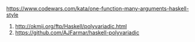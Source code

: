 https://www.codewars.com/kata/one-function-many-arguments-haskell-style

1. http://okmij.org/ftp/Haskell/polyvariadic.html
2. https://github.com/AJFarmar/haskell-polyvariadic
